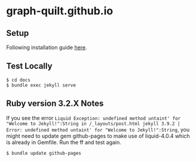 # graph-quilt.github.io

## Setup

Following installation guide [here](https://jekyllrb.com/docs/).

## Test Locally

```
$ cd docs
$ bundle exec jekyll serve
```

## Ruby version 3.2.X Notes

If you see the error `Liquid Exception: undefined method untaint' for "Welcome to Jekyll!":String in /_layouts/post.html jekyll 3.9.2 | Error: undefined method untaint' for "Welcome to Jekyll!":String`, 
you might need to update gem github-pages to make use of liquid-4.0.4 which is already in Gemfile.  Run the ff and test again.

```
$ bundle update github-pages
``` 